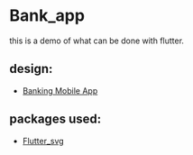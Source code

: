 # Bank_app

this is a demo of what can be done with flutter.

## design:
- [Banking Mobile App](https://dribbble.com/shots/14891203-Banking-Mobile-App)

## packages used:
- [Flutter_svg](https://pub.dev/packages/flutter_svg)

